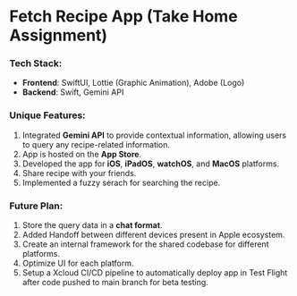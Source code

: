 # Fetch Recipe App (Take Home Assignment)

### Tech Stack:
- **Frontend**: SwiftUI, Lottie (Graphic Animation), Adobe (Logo)
- **Backend**: Swift, Gemini API

### Unique Features:
1. Integrated **Gemini API** to provide contextual information, allowing users to query any recipe-related information.
2. App is hosted on the **App Store**.
3. Developed the app for **iOS**, **iPadOS**, **watchOS**, and **MacOS** platforms.
4. Share recipe with your friends.
5. Implemented a fuzzy serach for searching the recipe.

### Future Plan:
1. Store the query data in a **chat format**.
2. Added Handoff between different devices present in Apple ecosystem.
3. Create an internal framework for the shared codebase for different platforms.
4. Optimize UI for each platform.
5. Setup a Xcloud CI/CD pipeline to automatically deploy app in Test Flight after code pushed to main branch for beta testing.